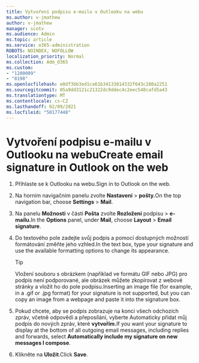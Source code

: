 ```yaml
---
title: Vytvoření podpisu e-mailu v Outlooku na webu
ms.author: v-jmathew
author: v-jmathew
manager: scotv
ms.audience: Admin
ms.topic: article
ms.service: o365-administration
ROBOTS: NOINDEX, NOFOLLOW
localization_priority: Normal
ms.collection: Adm_O365
ms.custom:
- "1200009"
- "8198"
ms.openlocfilehash: e0df3bb3ed1ca61b34133814332f643c280a2251
ms.sourcegitcommit: 05a9dd3121c21322dc9ddec4c2eec548cafd5a43
ms.translationtype: MT
ms.contentlocale: cs-CZ
ms.lasthandoff: 02/09/2021
ms.locfileid: "50177448"
---
```

# <a name="create-email-signature-in-outlook-on-the-web"></a><span data-ttu-id="a6062-102">Vytvoření podpisu e-mailu v Outlooku na webu</span><span class="sxs-lookup"><span data-stu-id="a6062-102">Create email signature in Outlook on the web</span></span>

1. <span data-ttu-id="a6062-103">Přihlaste se k Outlooku na webu.</span><span class="sxs-lookup"><span data-stu-id="a6062-103">Sign in to Outlook on the web.</span></span>
2. <span data-ttu-id="a6062-104">Na horním navigačním panelu zvolte **Nastavení**  >  **pošty.**</span><span class="sxs-lookup"><span data-stu-id="a6062-104">On the top navigation bar, choose **Settings** > **Mail**.</span></span>
3. <span data-ttu-id="a6062-105">Na panelu **Možnosti** v části **Pošta** zvolte **Rozložení** podpisu  >  **e-mailu.**</span><span class="sxs-lookup"><span data-stu-id="a6062-105">In the **Options** panel, under **Mail**, choose **Layout** > **Email signature**.</span></span>
4. <span data-ttu-id="a6062-106">Do textového pole zadejte svůj podpis a pomocí dostupných možností formátování změňte jeho vzhled.</span><span class="sxs-lookup"><span data-stu-id="a6062-106">In the text box, type your signature and use the available formatting options to change its appearance.</span></span>

    > [!TIP]
    > <span data-ttu-id="a6062-107">Vložení souboru s obrázkem (například ve formátu GIF nebo JPG) pro podpis není podporované, ale obrázek můžete zkopírovat z webové stránky a vložit ho do pole podpisu.</span><span class="sxs-lookup"><span data-stu-id="a6062-107">Inserting an image file (for example, in a .gif or .jpg format) for your signature is not supported, but you can copy an image from a webpage and paste it into the signature box.</span></span>

5. <span data-ttu-id="a6062-108">Pokud chcete, aby se podpis zobrazuje na konci všech odchozích zpráv, včetně odpovědí a přeposílání, vyberte Automaticky přidat můj podpis do nových zpráv, které **vytvořím.**</span><span class="sxs-lookup"><span data-stu-id="a6062-108">If you want your signature to display at the bottom of all outgoing email messages, including replies and forwards, select **Automatically include my signature on new messages I compose**.</span></span>
6. <span data-ttu-id="a6062-109">Klikněte na **Uložit**.</span><span class="sxs-lookup"><span data-stu-id="a6062-109">Click **Save**.</span></span>
